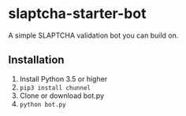 # slaptcha-starter-bot

A simple SLAPTCHA validation bot you can build on.

## Installation

1. Install Python 3.5 or higher
2. `pip3 install chunnel`
3. Clone or download bot.py
4. `python bot.py`
